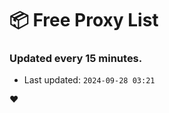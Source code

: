 # :package: Free Proxy List
### Updated every 15 minutes.

- Last updated: `2024-09-28 03:21`

:heart:
